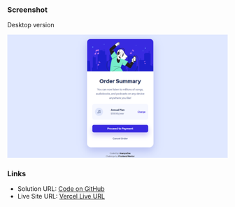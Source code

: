 
### Screenshot

Desktop version

![desktop version](screenshot/ss_ordersum.png)

### Links

- Solution URL: [Code on GitHub](https://github.com/ananya-das24/Order-Summary-Component)
- Live Site URL: [Vercel Live URL](https://order-summary-component-one-lyart.vercel.app/)
